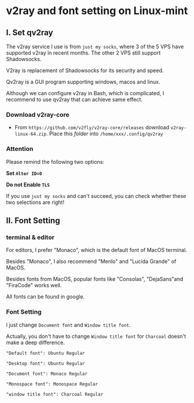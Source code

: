 # v2ray and font setting on Linux-mint

## I. Set qv2ray

The v2ray service I use is from `just my socks`, where 3 of the 5 VPS have supported v2ray in recent months. The other 2 VPS still support Shadowsocks. 

V2ray is replacement of Shadowsocks for its security and speed. 

Qv2ray is a GUI program supporting windows, macos and linux. 

Although we can configure v2ray in Bash, which is complicated, I recommend to use qv2ray that can achieve same effect.

### Download v2ray-core

- From `https://github.com/v2fly/v2ray-core/releases` download `v2ray-linux-64.zip`. Place this *folder* into `/home/xxx/.config/qv2ray`

### Attention

Please remind the following two options:

**Set `Alter ID=0`**

**Do not Enable `TLS`**

If you use `just my socks` and can't succeed, you can check whether these two selections are right!

## II. Font Setting

### terminal & editor

For editors, I prefer "Monaco", which is the default font of MacOS terminal.

Besides "Monaco", I also recommend "Menlo" and "Lucida Grande" of MacOS.

Besides fonts from MacOS, popular fonts like "Consolas", "DejaSans"and "FiraCode" works well.

All fonts can be found in google.

### Font Setting 

I just change `Document font` and `Window title font`. 

Actually, you don't have to change `Window title font` for `Charcoal` doesn't make a deep difference.

```
"Default font": Ubuntu Regular

"Desktop font": Ubuntu Regular

"Document font": Monaco Regular

"Monospace font": Monospace Regular

"window title font": Charcoal Regular

```
